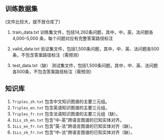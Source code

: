 ## 训练数据集
(文件比较大，就不放仓库了)

1. train_data.txt
   训练集文件，包括14,262条问题，其中，中，英，法问题各4,000-5,000 条，每个问题对应有完整答案路径标注

2. valid_data.txt
   验证集文件，包括1,500条问题，其中，中、英、法问题各500条，不包含答案路径标注（需预测）

3. test_data.txt（缺）
   测试集文件，包括1,500条问题，其中，中、英、法问题各500条，不包含答案路径标注（需预测）


## 知识库
1. `Triples_zh.txt` 包含中文知识图谱的主要三元组。
2. `Triples_en.txt` 包含英语知识图谱的主要三元组。
3. `Triples_fr.txt` 包含法语知识图谱的主要三元组（缺）。
4. `ILLs_zh_en.txt` 包含“中-英"跨语言图谱的已知实体对齐。
5. `ILLs_en_fr.txt` 包含“英-法"跨语言图谱的已知实体对齐（缺）。
6. `ILLs_zh_fr.txt` 包含“中-法"跨语言图谱的已知实体对齐（缺）。


   